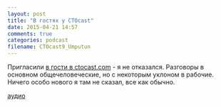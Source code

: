 ```yaml
---
layout: post
title: "В гостях у CTOcast"
date: 2015-04-21 14:57
comments: true
categories: podcast
filename: CTOcast9_Umputun
---
```


Пригласили [в гости в ctocast.com](http://ctocast.com/post/117019167873/ctocast-9-umputun-umputun-com) - я не отказaлся. Разговоры в основном общечеловеческие, но с некоторым уклоном в рабочие. Ничего особо нового я там не сказал, все как обычно.

[аудио](http://traffic.libsyn.com/ctocast/CTOcast9_Umputun.mp3)
<audio src="http://traffic.libsyn.com/ctocast/CTOcast9_Umputun.mp3" preload="none"></audio>
